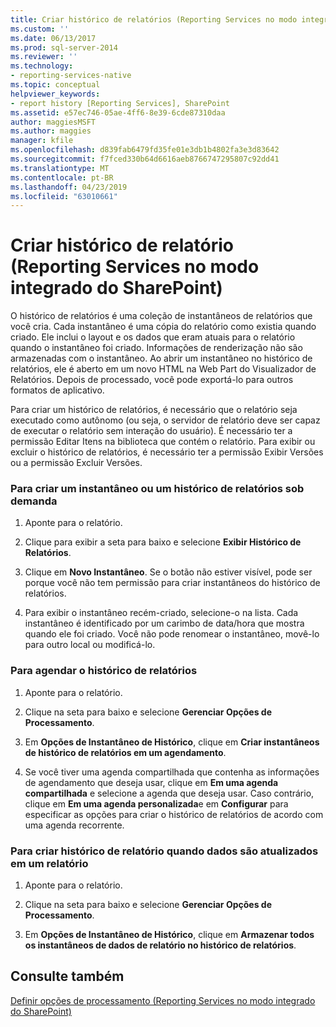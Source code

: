 ```yaml
---
title: Criar histórico de relatórios (Reporting Services no modo integrado do SharePoint) | Microsoft Docs
ms.custom: ''
ms.date: 06/13/2017
ms.prod: sql-server-2014
ms.reviewer: ''
ms.technology:
- reporting-services-native
ms.topic: conceptual
helpviewer_keywords:
- report history [Reporting Services], SharePoint
ms.assetid: e57ec746-05ae-4ff6-8e39-6cde87310daa
author: maggiesMSFT
ms.author: maggies
manager: kfile
ms.openlocfilehash: d839fab6479fd35fe01e3db1b4802fa3e3d83642
ms.sourcegitcommit: f7fced330b64d6616aeb8766747295807c92dd41
ms.translationtype: MT
ms.contentlocale: pt-BR
ms.lasthandoff: 04/23/2019
ms.locfileid: "63010661"
---
```

# <a name="create-report-history-reporting-services-in-sharepoint-integrated-mode"></a>Criar histórico de relatório (Reporting Services no modo integrado do SharePoint)
  O histórico de relatórios é uma coleção de instantâneos de relatórios que você cria. Cada instantâneo é uma cópia do relatório como existia quando criado. Ele inclui o layout e os dados que eram atuais para o relatório quando o instantâneo foi criado. Informações de renderização não são armazenadas com o instantâneo. Ao abrir um instantâneo no histórico de relatórios, ele é aberto em um novo HTML na Web Part do Visualizador de Relatórios. Depois de processado, você pode exportá-lo para outros formatos de aplicativo.  
  
 Para criar um histórico de relatórios, é necessário que o relatório seja executado como autônomo (ou seja, o servidor de relatório deve ser capaz de executar o relatório sem interação do usuário). É necessário ter a permissão Editar Itens na biblioteca que contém o relatório. Para exibir ou excluir o histórico de relatórios, é necessário ter a permissão Exibir Versões ou a permissão Excluir Versões.  
  
### <a name="to-create-a-snapshot-or-report-history-on-demand"></a>Para criar um instantâneo ou um histórico de relatórios sob demanda  
  
1.  Aponte para o relatório.  
  
2.  Clique para exibir a seta para baixo e selecione **Exibir Histórico de Relatórios**.  
  
3.  Clique em **Novo Instantâneo**. Se o botão não estiver visível, pode ser porque você não tem permissão para criar instantâneos do histórico de relatórios.  
  
4.  Para exibir o instantâneo recém-criado, selecione-o na lista. Cada instantâneo é identificado por um carimbo de data/hora que mostra quando ele foi criado. Você não pode renomear o instantâneo, movê-lo para outro local ou modificá-lo.  
  
### <a name="to-schedule-report-history"></a>Para agendar o histórico de relatórios  
  
1.  Aponte para o relatório.  
  
2.  Clique na seta para baixo e selecione **Gerenciar Opções de Processamento**.  
  
3.  Em **Opções de Instantâneo de Histórico**, clique em **Criar instantâneos de histórico de relatórios em um agendamento**.  
  
4.  Se você tiver uma agenda compartilhada que contenha as informações de agendamento que deseja usar, clique em **Em uma agenda compartilhada** e selecione a agenda que deseja usar. Caso contrário, clique em **Em uma agenda personalizada**e em **Configurar** para especificar as opções para criar o histórico de relatórios de acordo com uma agenda recorrente.  
  
### <a name="to-create-report-history-when-data-is-refreshed-in-a-report"></a>Para criar histórico de relatório quando dados são atualizados em um relatório  
  
1.  Aponte para o relatório.  
  
2.  Clique na seta para baixo e selecione **Gerenciar Opções de Processamento**.  
  
3.  Em **Opções de Instantâneo de Histórico**, clique em **Armazenar todos os instantâneos de dados de relatório no histórico de relatórios**.  
  
## <a name="see-also"></a>Consulte também  
 [Definir opções de processamento &#40;Reporting Services no modo integrado do SharePoint&#41;](../set-processing-options-reporting-services-in-sharepoint-integrated-mode.md)  
  
  
